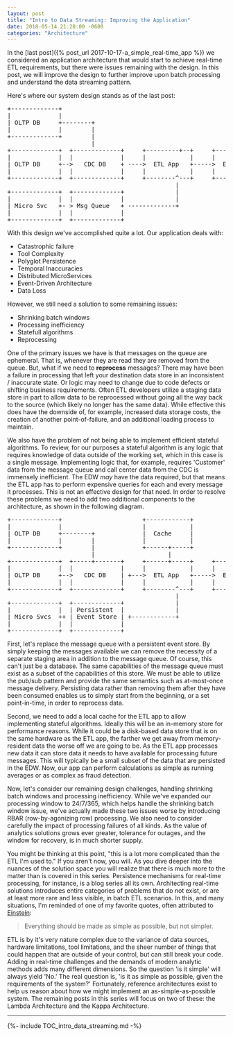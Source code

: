 ```yaml
---
layout: post
title: "Intro to Data Streaming: Improving the Application"
date: 2018-05-14 21:20:00 -0600
categories: "Architecture"
---
```


In the [last post]({% post_url 2017-10-17-a_simple_real-time_app %}) we considered an application architecture that would start to achieve real-time ETL requirements, but there were issues remaining with the design. In this post, we will improve the design to further improve upon batch processing and understand the data streaming pattern. <!--more-->

Here's where our system design stands as of the last post:

<pre>
+-------------+ 
|             | 
| OLTP DB     +--------+                
|             |        |         
+-------------+        |         
                       |     
+-------------+  +-------------+     +---------+--+     +-------+
|             |  |             |     |            |     |       |
| OLTP DB     +-->   CDC DB    + ---->  ETL App   +----->  EDW  |
|             |  |             |     |            |     |       |
+-------------+  +-------------+     +--------^---+     +-------+
                                              |
+-------------+  +-------------+              |
|             |  |             |              |
| Micro Svc   +- > Msg Queue   + -------------+
|             |  |             |               
+-------------+  +-------------+
</pre>

With this design we've accomplished quite a lot. Our application deals with:

- Catastrophic failure
- Tool Complexity
- Polyglot Persistence
- Temporal Inaccuracies
- Distributed MicroServices
- Event-Driven Architecture
- Data Loss

However, we still need a solution to some remaining issues:

- Shrinking batch windows
- Processing inefficiency
- Statefull algorithms
- Reprocessing  

One of the primary issues we have is that messages on the queue are ephemeral. That is, whenever they are read they are removed from the queue. But, what if we need to **reprocess** messages? There may have been a failure in processing that left your destination data store in an inconsistent / inaccurate state. Or logic may need to change due to code defects or shifting business requirements. Often ETL developers utilize a staging data store in part to allow data to be reprocessed without going all the way back to the source (which likely no longer has the same data). While effective this does have the downside of, for example, increased data storage costs, the creation of another point-of-failure, and an additional loading process to maintain.

We also have the problem of not being able to implement efficient stateful algorithms. To review, for our purposes a stateful algorithm is any logic that requires knowledge of data outside of the working set, which in this case is a single message. Implementing logic that, for example, requires 'Customer' data from the message queue and call center data from the CDC is immensely inefficient. The EDW *may* have the data required, but that means the ETL app has to perform expensive queries for each and every message it processes. This is not an effective design for that need. In order to resolve these problems we need to add two additional components to the architecture, as shown in the following diagram.

<pre>
+-------------+                      +------------+
|             |                      |            |
| OLTP DB     +--------+             |  Cache     |
|             |        |             |            |
+-------------+        |             +------+-----+
                       |                    |
+-------------+  +-----+-------+     +------+-----+     +-------+
|             |  |             |     |            |     |       |
| OLTP DB     +-->   CDC DB    | +--->  ETL App   +----->  EDW  |
|             |  |             |     |            |     |       |
+-------------+  +-------------+     +--------^---+     +-------+
                                              |
+-------------+  +-------------+              |
|             |  | Persistent  |              |
| Micro Svcs  ++ | Event Store | +------------+
|             |  |             |
+-------------+  +-------------+
</pre>

First, let's replace the message queue with a persistent event store. By simply keeping the messages available we can remove the necessity of a separate staging area in addition to the message queue. Of course, this can't just be a database. The same capabilities of the message queue must exist as a subset of the capabilities of this store. We must be able to utilize the pub/sub pattern and provide the same semantics such as at-most-once message delivery. Persisting data rather than removing them after they have been consumed enables us to simply start from the beginning, or a set point-in-time, in order to reprocess data. 

Second, we need to add a local cache for the ETL app to allow implementing stateful algorithms. Ideally this will be an in-memory store for performance reasons. While it could be a disk-based data store that is on the same hardware as the ETL app, the farther we get away from memory-resident data the worse off we are going to be. As the ETL app processes new data it can store data it needs to have available for processing future messages. This will typically be a small subset of the data that are persisted in the EDW. Now, our app can perform calculations as simple as running averages or as complex as fraud detection. 

Now, let's consider our remaining design challenges, handling shrinking batch windows and processing inefficiency. While we've expanded our processing window to 24/7/365, which helps handle the shrinking batch window issue, we've actually made these two issues worse by introducing RBAR (row-by-agonizing row) processing. We also need to consider carefully the impact of processing failures of all kinds. As the value of analytics solutions grows ever greater, tolerance for outages, and the window for recovery, is in much shorter supply.

You might be thinking at this point, "this is a lot more complicated than the ETL I'm used to." If you aren't now, you will. As you dive deeper into the nuances of the solution space you will realize that there is much more to the matter than is covered in this series. Persistence mechanisms for real-time processing, for instance, is a blog series all its own. Architecting real-time solutions introduces entire categories of problems that do not exist, or are at least more rare and less visible, in batch ETL scenarios. In this, and many situations, I'm reminded of one of my favorite quotes, often attributed to [Einstein](https://quoteinvestigator.com/2011/05/13/einstein-simple/):

> Everything should be made as simple as possible, but not simpler.

ETL is by it's very nature complex due to the variance of data sources, hardware limitations, tool limitations, and the sheer number of things that could happen that are outside of your control, but can still break your code. Adding in real-time challenges and the demands of modern analytic methods adds many different dimensions. So the question 'is it simple' will always yield 'No.' The real question is, 'is it as simple as possible, given the requirements of the system?' Fortunately, reference architectures exist to help us reason about how we might implement an as-simple-as-possible system. The remaining posts in this series will focus on two of these: the Lambda Architecture and the Kappa Architecture.

---

{%- include TOC_intro_data_streaming.md -%}
